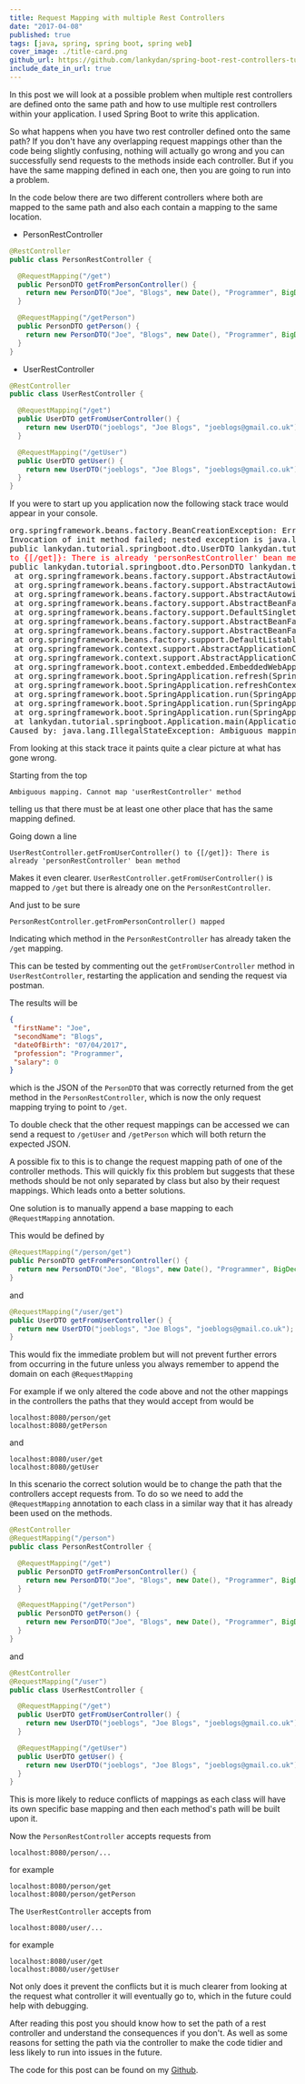 ```yaml
---
title: Request Mapping with multiple Rest Controllers
date: "2017-04-08"
published: true
tags: [java, spring, spring boot, spring web]
cover_image: ./title-card.png
github_url: https://github.com/lankydan/spring-boot-rest-controllers-tutorial
include_date_in_url: true
---
```


In this post we will look at a possible problem when multiple rest controllers are defined onto the same path and how to use multiple rest controllers within your application. I used Spring Boot to write this application.

So what happens when you have two rest controller defined onto the same path? If you don't have any overlapping request mappings other than the code being slightly confusing, nothing will actually go wrong and you can successfully send requests to the methods inside each controller. But if you have the same mapping defined in each one, then you are going to run into a problem.

In the code below there are two different controllers where both are mapped to the same path and also each contain a mapping to the same location.

- PersonRestController

```java
@RestController
public class PersonRestController {

  @RequestMapping("/get")
  public PersonDTO getFromPersonController() {
    return new PersonDTO("Joe", "Blogs", new Date(), "Programmer", BigDecimal.ZERO);
  }

  @RequestMapping("/getPerson")
  public PersonDTO getPerson() {
    return new PersonDTO("Joe", "Blogs", new Date(), "Programmer", BigDecimal.ZERO);
  }
}
```

- UserRestController

```java
@RestController
public class UserRestController {

  @RequestMapping("/get")
  public UserDTO getFromUserController() {
    return new UserDTO("joeblogs", "Joe Blogs", "joeblogs@gmail.co.uk");
  }

  @RequestMapping("/getUser")
  public UserDTO getUser() {
    return new UserDTO("joeblogs", "Joe Blogs", "joeblogs@gmail.co.uk");
  }
}
```

If you were to start up you application now the following stack trace would appear in your console.

<pre class="language-text">
org.springframework.beans.factory.BeanCreationException: Error creating bean with name 'requestMappingHandlerMapping' defined in class path resource [org/springframework/boot/autoconfigure/web/WebMvcAutoConfiguration$EnableWebMvcConfiguration.class]: 
Invocation of init method failed; nested exception is java.lang.IllegalStateException: <span style="color:#ff0000;">Ambiguous mapping. Cannot map 'userRestController' method</span>
public lankydan.tutorial.springboot.dto.UserDTO lankydan.tutorial.springboot.controller.<span style="color:#ff0000;">UserRestController.getFromUserController()</span>
<span style="color:#ff0000;">to {[/get]}: There is already 'personRestController' bean method</span>
public lankydan.tutorial.springboot.dto.PersonDTO lankydan.tutorial.springboot.controller.<span style="color:#ff0000;">PersonRestController.getFromPersonController() mapped</span>.
 at org.springframework.beans.factory.support.AbstractAutowireCapableBeanFactory.initializeBean(AbstractAutowireCapableBeanFactory.java:1628) ~[spring-beans-4.3.6.RELEASE.jar:4.3.6.RELEASE]
 at org.springframework.beans.factory.support.AbstractAutowireCapableBeanFactory.doCreateBean(AbstractAutowireCapableBeanFactory.java:555) ~[spring-beans-4.3.6.RELEASE.jar:4.3.6.RELEASE]
 at org.springframework.beans.factory.support.AbstractAutowireCapableBeanFactory.createBean(AbstractAutowireCapableBeanFactory.java:483) ~[spring-beans-4.3.6.RELEASE.jar:4.3.6.RELEASE]
 at org.springframework.beans.factory.support.AbstractBeanFactory$1.getObject(AbstractBeanFactory.java:306) ~[spring-beans-4.3.6.RELEASE.jar:4.3.6.RELEASE]
 at org.springframework.beans.factory.support.DefaultSingletonBeanRegistry.getSingleton(DefaultSingletonBeanRegistry.java:230) ~[spring-beans-4.3.6.RELEASE.jar:4.3.6.RELEASE]
 at org.springframework.beans.factory.support.AbstractBeanFactory.doGetBean(AbstractBeanFactory.java:302) ~[spring-beans-4.3.6.RELEASE.jar:4.3.6.RELEASE]
 at org.springframework.beans.factory.support.AbstractBeanFactory.getBean(AbstractBeanFactory.java:197) ~[spring-beans-4.3.6.RELEASE.jar:4.3.6.RELEASE]
 at org.springframework.beans.factory.support.DefaultListableBeanFactory.preInstantiateSingletons(DefaultListableBeanFactory.java:761) ~[spring-beans-4.3.6.RELEASE.jar:4.3.6.RELEASE]
 at org.springframework.context.support.AbstractApplicationContext.finishBeanFactoryInitialization(AbstractApplicationContext.java:866) ~[spring-context-4.3.6.RELEASE.jar:4.3.6.RELEASE]
 at org.springframework.context.support.AbstractApplicationContext.refresh(AbstractApplicationContext.java:542) ~[spring-context-4.3.6.RELEASE.jar:4.3.6.RELEASE]
 at org.springframework.boot.context.embedded.EmbeddedWebApplicationContext.refresh(EmbeddedWebApplicationContext.java:122) ~[spring-boot-1.5.1.RELEASE.jar:1.5.1.RELEASE]
 at org.springframework.boot.SpringApplication.refresh(SpringApplication.java:737) [spring-boot-1.5.1.RELEASE.jar:1.5.1.RELEASE]
 at org.springframework.boot.SpringApplication.refreshContext(SpringApplication.java:370) [spring-boot-1.5.1.RELEASE.jar:1.5.1.RELEASE]
 at org.springframework.boot.SpringApplication.run(SpringApplication.java:314) [spring-boot-1.5.1.RELEASE.jar:1.5.1.RELEASE]
 at org.springframework.boot.SpringApplication.run(SpringApplication.java:1162) [spring-boot-1.5.1.RELEASE.jar:1.5.1.RELEASE]
 at org.springframework.boot.SpringApplication.run(SpringApplication.java:1151) [spring-boot-1.5.1.RELEASE.jar:1.5.1.RELEASE]
 at lankydan.tutorial.springboot.Application.main(Application.java:10) [classes/:na]
Caused by: java.lang.IllegalStateException: Ambiguous mapping. Cannot map 'userRestController' method
</pre>

From looking at this stack trace it paints quite a clear picture at what has gone wrong.

Starting from the top

```
Ambiguous mapping. Cannot map 'userRestController' method
```

telling us that there must be at least one other place that has the same mapping defined.

Going down a line

```
UserRestController.getFromUserController() to {[/get]}: There is already 'personRestController' bean method
```

Makes it even clearer. `UserRestController.getFromUserController()` is mapped to `/get` but there is already one on the `PersonRestController`.

And just to be sure

```
PersonRestController.getFromPersonController() mapped
```

Indicating which method in the `PersonRestController` has already taken the `/get` mapping.

This can be tested by commenting out the `getFromUserController` method in `UserRestController`, restarting the application and sending the request via postman.

The results will be

```json
{
 "firstName": "Joe",
 "secondName": "Blogs",
 "dateOfBirth": "07/04/2017",
 "profession": "Programmer",
 "salary": 0
}
```

which is the JSON of the `PersonDTO` that was correctly returned from the get method in the `PersonRestController`, which is now the only request mapping trying to point to `/get`.

To double check that the other request mappings can be accessed we can send a request to `/getUser` and `/getPerson` which will both return the expected JSON.

A possible fix to this is to change the request mapping path of one of the controller methods. This will quickly fix this problem but suggests that these methods should be not only separated by class but also by their request mappings. Which leads onto a better solutions.

One solution is to manually append a&nbsp;base mapping to each `@RequestMapping` annotation.

This would be defined by

```java
@RequestMapping("/person/get")
public PersonDTO getFromPersonController() {
  return new PersonDTO("Joe", "Blogs", new Date(), "Programmer", BigDecimal.ZERO);
}
```

and

```java
@RequestMapping("/user/get")
public UserDTO getFromUserController() {
  return new UserDTO("joeblogs", "Joe Blogs", "joeblogs@gmail.co.uk");
}
```

This would fix the immediate problem but will not prevent further errors from occurring in the future unless you always remember to append the domain&nbsp;on each `@RequestMapping`

For example if we only altered the code above and not the other mappings in the controllers the paths that they would accept from would be

```
localhost:8080/person/get
localhost:8080/getPerson
```

and

```
localhost:8080/user/get
localhost:8080/getUser
```

In this scenario the correct solution would be to change the path that the controllers accept requests from. To do so we need to add the `@RequestMapping` annotation to each class in a similar way that it has already been used on the methods.

```java
@RestController
@RequestMapping("/person")
public class PersonRestController {

  @RequestMapping("/get")
  public PersonDTO getFromPersonController() {
    return new PersonDTO("Joe", "Blogs", new Date(), "Programmer", BigDecimal.ZERO);
  }

  @RequestMapping("/getPerson")
  public PersonDTO getPerson() {
    return new PersonDTO("Joe", "Blogs", new Date(), "Programmer", BigDecimal.ZERO);
  }
}
```

and

```java
@RestController
@RequestMapping("/user")
public class UserRestController {

  @RequestMapping("/get")
  public UserDTO getFromUserController() {
    return new UserDTO("joeblogs", "Joe Blogs", "joeblogs@gmail.co.uk");
  }

  @RequestMapping("/getUser")
  public UserDTO getUser() {
    return new UserDTO("joeblogs", "Joe Blogs", "joeblogs@gmail.co.uk");
  }
}
```

This is more likely to reduce conflicts of mappings as each class will have its own specific base mapping and then each method's path will be built upon it.

Now the `PersonRestController` accepts requests from

```
localhost:8080/person/...
```

for example

```
localhost:8080/person/get
localhost:8080/person/getPerson
```

The `UserRestController` accepts from

```
localhost:8080/user/...
```

for example

```
localhost:8080/user/get
localhost:8080/user/getUser
```

Not only does it prevent the conflicts but it is much clearer from looking at the request what controller it will eventually go to, which in the future could help with debugging.

After reading this post you should know how to set the path of a rest controller and understand the consequences if you don't. As well as some reasons for setting the path via the controller to make the code tidier and less likely to run into issues in the future.

The code for this post can be found on my [Github](https://github.com/lankydan/spring-boot-rest-controllers-tutorial).